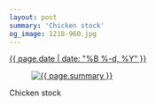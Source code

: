 ```yaml
---
layout: post
summary: 'Chicken stock'
og_image: 1218-960.jpg
---
```


<p>
 <time>
  <a href="/1218">
   {{ page.date | date: "%B %-d, %Y" }}
  </a>
 </time>
 <a href="/1218">
  <figure data-taken="10/11/2020">
   <img alt="{{ page.summary }}" sizes="(min-width: 700px) 50vw, calc(100vw - 2rem)" src="{{ site.assets_url }}/1218-480.jpg" srcset="{{ site.assets_url }}/1218-240.jpg 240w, {{ site.assets_url }}/1218-480.jpg 480w, {{ site.assets_url }}/1218-720.jpg 720w, {{ site.assets_url }}/1218-960.jpg 960w"/>
  </figure>
 </a>
 <span>
  Chicken stock
 </span>
</p>
